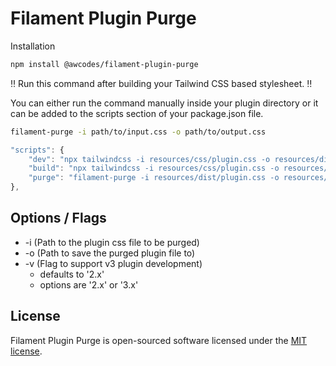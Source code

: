 # Filament Plugin Purge

Installation

```bash
npm install @awcodes/filament-plugin-purge
```

:bangbang: Run this command after building your Tailwind CSS based stylesheet. :bangbang:

You can either run the command manually inside your plugin directory or it can be added to the scripts section of your package.json file.

```bash
filament-purge -i path/to/input.css -o path/to/output.css
```

```js
"scripts": {
    "dev": "npx tailwindcss -i resources/css/plugin.css -o resources/dist/plugin.css --postcss --watch", // Example only
    "build": "npx tailwindcss -i resources/css/plugin.css -o resources/dist/plugin.css --postcss --minify && npm run purge", // Example only
    "purge": "filament-purge -i resources/dist/plugin.css -o resources/dist/plugin.css"
},
```

## Options / Flags

* -i (Path to the plugin css file to be purged)
* -o (Path to save the purged plugin file to)
* -v (Flag to support v3 plugin development)
    * defaults to '2.x'
    * options are '2.x' or '3.x'

## License

Filament Plugin Purge is open-sourced software licensed under the [MIT license](LICENSE.md).
